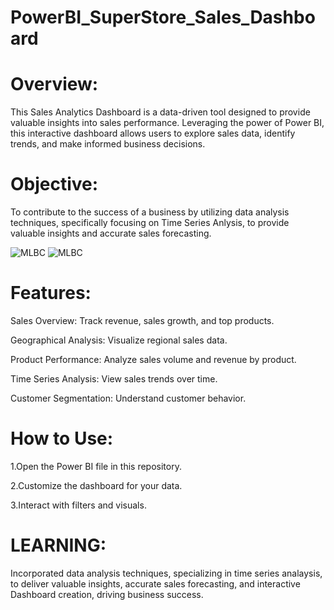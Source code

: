 # PowerBI_SuperStore_Sales_Dashboard

# Overview:
This Sales Analytics Dashboard is a data-driven tool designed to provide valuable insights into sales performance. Leveraging the power of Power BI, this interactive dashboard allows users to explore sales data, identify trends, and make informed business decisions.

# Objective:
To contribute to the success of a business by utilizing data analysis techniques, specifically focusing on Time Series Anlysis, to provide valuable insights and accurate sales forecasting.

<img src ="https://github.com/AnjliS/PowerBI_SuperStore_Sales_Analytics/blob/main/Screenshot%20(325).png" alt="MLBC">

<img src ="https://github.com/AnjliS/PowerBI_SuperStore_Sales_Analytics/blob/main/Screenshot%20(326).png" alt="MLBC">


# Features:
Sales Overview: Track revenue, sales growth, and top products.

Geographical Analysis: Visualize regional sales data.

Product Performance: Analyze sales volume and revenue by product.

Time Series Analysis: View sales trends over time.

Customer Segmentation: Understand customer behavior.

# How to Use:
1.Open the Power BI file in this repository.

2.Customize the dashboard for your data.

3.Interact with filters and visuals. 

# LEARNING:
Incorporated data analysis techniques, specializing in time series analaysis, to deliver valuable insights, accurate sales forecasting, and interactive Dashboard creation, driving business success.
#
#
#
#
